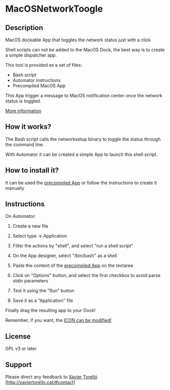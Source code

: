 # MacOSNetworkToogle

## Description

MacOS dockable App that toggles the network status just with a click

Shell scripts can not be added to the MacOS Dock, the best way is to create a simple dispatcher app.

This tool is provided as a set of files:
* Bash script
* Automator instructions
* Precompiled MacOS App

This App trigger a message to MacOS notification center once the network status is toggled.

[More information](http://xaviertorello.cat/#portfolio "Xavier Torelló Porfolio")


## How it works?

The Bash script calls the networksetup binary to toggle the status through the command line.

With Automator it can be created a simple App to launch this shell script.


## How to install it?

It can be used the [precompiled App](https://github.com/XaviTorello/MacOSNetworkToogle/NetworkToggle.sh "Network toggle script") or follow the instructions to create it manually


## Instructions 

On Automator:
1. Create a new file

2. Select type -> Application

3. Filter the actions by "shell", and select "run a shell script"

4. On the App designer, select "/bin/bash" as a shell

5. Paste the content of the [precompiled App](https://github.com/XaviTorello/MacOSNetworkToogle/NetworkToggle.sh "Network toggle script") on the textarea

6. Click on "Options" button, and select the first checkbox to avoid parse stdin parameters

7. Test it using the "Run" button

8. Save it as a "Application" file

Finally drag the resulting app to your Dock!

Remember, if you want, the [ICON can be modified!](https://support.apple.com/kb/PH13922?locale=en_US)


## License

GPL v3 or later


## Support

Please direct any feedback to [Xavier Torelló](http://xaviertorello.cat "Xavier Torelló") [http://xaviertorello.cat/#contact]
